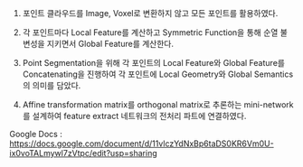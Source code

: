 

1.  포인트 클라우드를 Image, Voxel로 변환하지 않고 모든 포인트를 활용하였다.

2.  각 포인트마다 Local Feature를 계산하고 Symmetric Function을 통해 순열 불변성을 지키면서 Global Feature를 계산한다.

3.  Point Segmentation을 위해 각 포인트의 Local Feature와 Global Feature를 Concatenating을 진행하여 각 포인트에 Local Geometry와 Global Semantics의 의미를 담았다.

4.  Affine transformation matrix를 orthogonal matrix로 추론하는 mini-network를 설계하여 feature extract 네트워크의 전처리 파트에 연결하였다.

Google Docs : https://docs.google.com/document/d/11vlczYdNxBp6taDS0KR6Vm0U-ix0voTALmywl7zVtpc/edit?usp=sharing